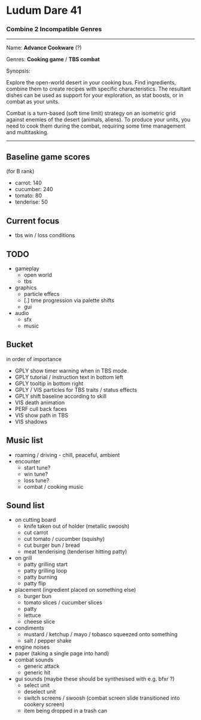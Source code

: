 # Ludum Dare 41 #
### Combine 2 Incompatible Genres ###

---

Name: **Advance Cookware** (?)

Genres: **Cooking game** / **TBS combat**

Synopsis:

Explore the open-world desert in your cooking bus. Find ingredients, combine them to create recipes with specific characteristics. The resultant dishes can be used as support for your exploration, as stat boosts, or in combat as your units.

Combat is a turn-based (soft time limit) strategy on an isometric grid against enemies of the desert (animals, aliens). To produce your units, you need to cook them during the combat, requiring some time management and multitasking.

---

## Baseline game scores ##

(for B rank)

 - carrot: 140
 - cucumber: 240
 - tomato: 80
 - tenderise: 50

## Current focus ##

 - tbs win / loss conditions

## TODO ##

 - gameplay
   - open world
   - tbs
 - graphics
   - particle effecs
   - [.] time progression via palette shifts
   - gui
 - audio
   - sfx
   - music

## Bucket ##

in order of importance

 - GPLY show timer warning when in TBS mode
 - GPLY tutorial / instruction text in bottom left
 - GPLY tooltip in bottom right
 - GPLY / VIS particles for TBS traits / status effects
 - GPLY shift baseline according to skill
 - VIS death animation
 - PERF cull back faces
 - VIS show path in TBS
 - VIS shadows

## Music list ##

 - roaming / driving - chill, peaceful, ambient
 - encounter
   - start tune?
   - win tune?
   - loss tune?
   - combat / cooking music

## Sound list ##

 - on cutting board
   - knife taken out of holder (metallic swoosh)
   - cut carrot
   - cut tomato / cucumber (squishy)
   - cut burger bun / bread
   - meat tenderising (tenderiser hitting patty)
 - on grill
   - patty grilling start
   - patty grilling loop
   - patty burning
   - patty flip
 - placement (ingredient placed on something else)
   - burger bun
   - tomato slices / cucumber slices
   - patty
   - lettuce
   - cheese slice
 - condiments
   - mustard / ketchup / mayo / tobasco squeezed onto something
   - salt / pepper shake
 - engine noises
 - paper (taking a single page into hand)
 - combat sounds
   - generic attack
   - generic hit
 - gui sounds (maybe these should be synthesised with e.g. bfxr ?)
   - select unit
   - deselect unit
   - switch screens / swoosh (combat screen slide transitioned into cookery screen)
   - item being dropped in a trash can
